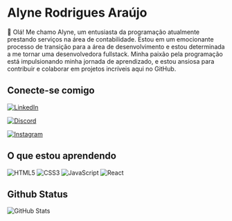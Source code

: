 # Alyne Rodrigues Araújo
👋 Olá! Me chamo Alyne, um entusiasta da programação atualmente prestando serviços na área de contabilidade. Estou em um emocionante processo de transição para a área de desenvolvimento e estou determinada a me tornar uma desenvolvedora fullstack. Minha paixão pela programação está impulsionando minha jornada de aprendizado, e estou ansiosa para contribuir e colaborar em projetos incríveis aqui no GitHub.  

## Conecte-se comigo
[![LinkedIn](https://img.shields.io/badge/LinkedIn-000?style=for-the-badge&logo=linkedin&logoColor=0E76A8)](https://www.linkedin.com/in/alyne-araujo-7b88a3222/)

[![Discord](https://img.shields.io/badge/Discord-000?style=for-the-badge&logo=discord)](https://www.discord.com/in/alynearaujo/)

[![Instagram](https://img.shields.io/badge/Instagram-000?style=for-the-badge&logo=instagram)](https://www.instagram.com/alyneraraujo/)


## O que estou aprendendo
![HTML5](https://img.shields.io/badge/HTML5-000?style=for-the-badge&logo=html5)
![CSS3](https://img.shields.io/badge/CSS3-000?style=for-the-badge&logo=css3&logoColor=264CE4)
![JavaScript](https://img.shields.io/badge/JavaScript-000?style=for-the-badge&logo=javascript)
![React](https://img.shields.io/badge/React-000?style=for-the-badge&logo=react)

## Github Status
![GitHub Stats](https://github-readme-stats.vercel.app/api?username=alynearaujo&theme=transparent&bg_color=000&border_color=30A3DC&show_icons=true&icon_color=30A3DC&title_color=E94D5F&text_color=FFF&hide_title=true&hide=stars)